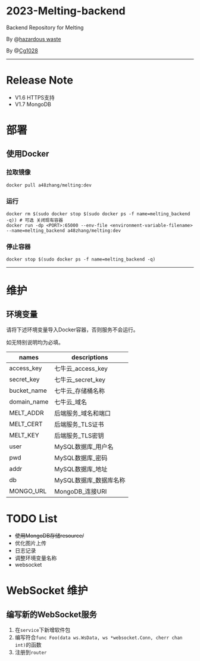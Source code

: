 # 2023-Melting-backend
Backend Repository for Melting

By @[hazardous waste](https://github.com/a48zhang)

By @[Cg1028](https://github.com/Cg1028)

---

# Release Note 
* V1.6 HTTPS支持
* V1.7 MongoDB

# 部署
## 使用Docker
### 拉取镜像
```shell
docker pull a48zhang/melting:dev
```
### 运行

```shell
docker rm $(sudo docker stop $(sudo docker ps -f name=melting_backend -q)) # 可选 关闭现有容器
docker run -dp <PORT>:65000 --env-file <environment-variable-filename> --name=melting_backend a48zhang/melting:dev
```

### 停止容器

```shell
docker stop $(sudo docker ps -f name=melting_backend -q)
```

---

# 维护
## 环境变量

请将下述环境变量导入Docker容器，否则服务不会运行。

如无特别说明均为必填。

| names       | descriptions   |
|-------------|----------------|
| access_key  | 七牛云_access_key |
| secret_key  | 七牛云_secret_key |
| bucket_name | 七牛云_存储桶名称      |
| domain_name | 七牛云_域名         |
| MELT_ADDR   | 后端服务_域名和端口     |
| MELT_CERT   | 后端服务_TLS证书     |
| MELT_KEY    | 后端服务_TLS密钥     |
| user        | MySQL数据库_用户名   |
| pwd         | MySQL数据库_密码    |
| addr        | MySQL数据库_地址    |
| db          | MySQL数据库_数据库名称 |
| MONGO_URL   | MongoDB_连接URI  |

# TODO List
* ~~使用MongoDB存储resource/~~
* 优化图片上传
* 日志记录
* 调整环境变量名称
* websocket


# WebSocket 维护
## 编写新的WebSocket服务
1. 在`service`下新增软件包
2. 编写符合`func Foo(data ws.WsData, ws *websocket.Conn, cherr chan int)`的函数
3. 注册到`router`
